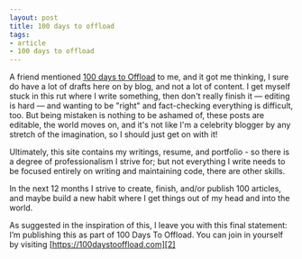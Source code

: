 ```yaml
---
layout: post
title: 100 days to offload
tags:
- article
- 100 days to offload
---
```


A friend mentioned [100 days to Offload][1] to me, and it got me thinking, I
sure do have a lot of drafts here on by blog, and not a lot of content.  I get
myself stuck in this rut where I write something, then don't really finish it
&mdash; editing is hard &mdash; and wanting to be "right" and fact-checking
everything is difficult, too. But being mistaken is nothing to be ashamed of,
these posts are editable, the world moves on, and it's not like I'm a celebrity
blogger by any stretch of the imagination, so I should just get on with it!

Ultimately, this site contains my writings, resume, and portfolio - so there is
a degree of professionalism I strive for; but not everything I write needs to
be focused entirely on writing and maintaining code, there are other skills.

In the next 12 months I strive to create, finish, and/or publish 100 articles,
and maybe build a new habit where I get things out of my head and into the
world.

As suggested in the inspiration of this, I leave you with this final statement:
I’m publishing this as part of 100 Days To Offload. You can join in yourself by
visiting [https://100daystooffload.com][2]

[1]: https://kevq.uk/100-days-to-offload-over-saturation/
[2]: https://100daystooffload.com
